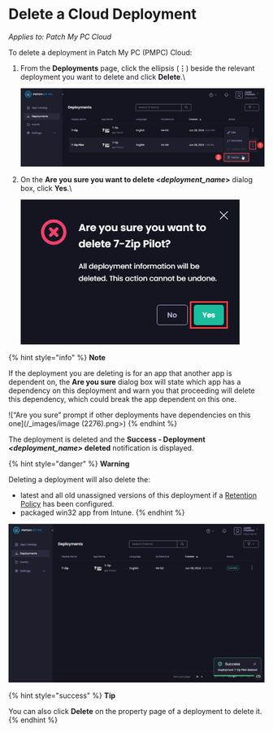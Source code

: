 # Delete a Cloud Deployment

_Applies to: Patch My PC Cloud_

To delete a deployment in Patch My PC (PMPC) Cloud:

1.  From the **Deployments** page, click the ellipsis (**⋮**) beside the relevant deployment you want to delete and click **Delete**.\


    ![Clicking the ellipsis beside a deployment and selecting “Delete”](/_images/image-(1684).png "Clicking the ellipsis beside a deployment and selecting “Delete”")


2.  On the **Are you sure you want to delete <**_**deployment\_name**_**>** dialog box, click **Yes**.\


    ![](/_images/image-(869).png "")



{% hint style="info" %}
**Note**

If the deployment you are deleting is for an app that another app is dependent on, the **Are you sure** dialog box will state which app has a dependency on this deployment and warn you that proceeding will delete this dependency, which could break the app dependent on this one.

![“Are you sure” prompt if other deployments have dependencies on this one](/_images/image (2276).png>)
{% endhint %}

The deployment is deleted and the **Success - Deployment&#x20;**_**\<deployment\_name>**_**&#x20;deleted** notification is displayed.

{% hint style="danger" %}
**Warning**

Deleting a deployment will also delete the:

* latest and all old unassigned versions of this deployment if a [Retention Policy](../deploying-an-app-using-cloud/cloud-configurations-deployment-tab/retention-policy-deployments.md) has been configured.
* packaged win32 app from Intune.
{% endhint %}

![](/_images/image-(1685).png "")

{% hint style="success" %}
**Tip**

You can also click **Delete** on the property page of a deployment to delete it.
{% endhint %}